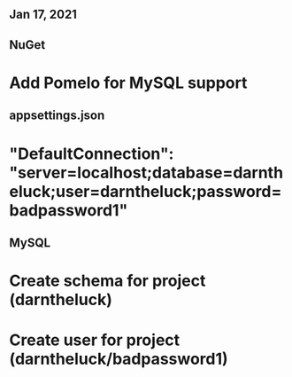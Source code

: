 Jan 17, 2021
-----

NuGet
-----

# Add Pomelo for MySQL support

appsettings.json
-----

# "DefaultConnection": "server=localhost;database=darntheluck;user=darntheluck;password=badpassword1"

MySQL
-----

# Create schema for project (darntheluck)
# Create user for project (darntheluck/badpassword1)